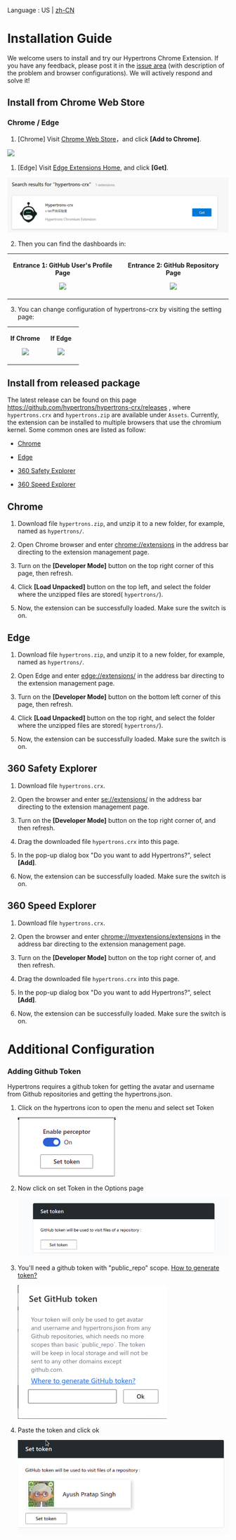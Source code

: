 Language : US | [zh-CN](./INSTALLATION.zh-CN.md)

# Installation Guide

We welcome users to install and try our Hypertrons Chrome Extension. If you have any feedback, please post it in the [issue area](https://github.com/hypertrons/hypertrons-crx/issues) (with description of the problem and browser configurations). We will actively respond and solve it!

## Install from Chrome Web Store

### Chrome / Edge

1. [Chrome] Visit [Chrome Web Store](https://chrome.google.com/webstore/detail/hypertrons-crx/jkgfcnkgfapbckbpgobmgiphpknkiljm)，and click **[Add to Chrome]**.

<img src="https://hypertrons.oss-cn-shanghai.aliyuncs.com/images/installation-cws.png">

1. [Edge] Visit [Edge Extensions Home](https://microsoftedge.microsoft.com/addons/search/hypertrons-crx), and click **[Get]**.

<img src="assets/en/installation-edge-1.png">

2. Then you can find the dashboards in: 

<table>
	<tr>
		<th width="50%">
			<p>Entrance 1: GitHub User's Profile Page
			<p><img src="https://hypertrons.oss-cn-shanghai.aliyuncs.com/images/readme-perceptor-entrance-1.png">
		<th width="50%">
			<p>Entrance 2: GitHub Repository Page
			<p><img src="https://hypertrons.oss-cn-shanghai.aliyuncs.com/images/readme-perceptor-entrance-2.png">
</table>

3. You can change configuration of hypertrons-crx by visiting the setting page:

<table>
	<tr>
		<th width="50%">
      <p> If Chrome
      <p> <img src="https://hypertrons.oss-cn-shanghai.aliyuncs.com/images/installation-chrome-ext-setting.png">
		<th width="50%">
			<p> If Edge
      <p> <img src="https://hypertrons.oss-cn-shanghai.aliyuncs.com/images/installation-edge-ext-setting.png">
</table>

## Install from released package

The latest release can be found on this page https://github.com/hypertrons/hypertrons-crx/releases , where `hypertrons.crx` and `hypertrons.zip` are available under `Assets`. Currently, the extension can be installed to multiple browsers that use the chromium kernel. Some common ones are listed as follow:

- [Chrome](#chrome)

- [Edge](#edge)

- [360 Safety Explorer](#360-safety)

- [360 Speed Explorer](#360-speed)

## <a id="chrome">Chrome </a>

1. Download file `hypertrons.zip`, and unzip it to a new folder, for example, named as `hypertrons/`.

2. Open Chrome browser and enter [chrome://extensions](chrome://extensions) in the address bar directing to the extension management page.

3. Turn on the **[Developer Mode]** button on the top right corner of this page, then refresh.

4. Click **[Load Unpacked]** button on the top left, and select the folder where the unzipped files are stored( `hypertrons/`).

5. Now, the extension can be successfully loaded. Make sure the switch is on.

## <a id="edge">Edge</a>

1. Download file `hypertrons.zip`, and unzip it to a new folder, for example, named as `hypertrons/`.

2. Open Edge and enter [edge://extensions/](edge://extensions/) in the address bar directing to the extension management page.

3. Turn on the **[Developer Mode]** button on the bottom left corner of this page, then refresh. 

4. Click **[Load Unpacked]** button on the top right, and select the folder where the unzipped files are stored( `hypertrons/`).

5. Now, the extension can be successfully loaded. Make sure the switch is on.

## <a id="360-safety"> 360 Safety Explorer</a>

1. Download file `hypertrons.crx`.

2. Open the browser and enter [se://extensions/](se://extensions/) in the address bar directing to the extension management page.

3. Turn on the **[Developer Mode]** button on the top right corner of, and then refresh.

4. Drag the downloaded file `hypertrons.crx` into this page.

5. In the pop-up dialog box "Do you want to add Hypertrons?", select **[Add]**.

6. Now, the extension can be successfully loaded. Make sure the switch is on.

## <a id="360-speed"> 360 Speed Explorer
1. Download file `hypertrons.crx`.

2. Open the browser and enter [chrome://myextensions/extensions](chrome://myextensions/extensions) in the address bar directing to the extension management page.

3. Turn on the **[Developer Mode]** button on the top right corner of, and then refresh.

4. Drag the downloaded file `hypertrons.crx` into this page.

5. In the pop-up dialog box "Do you want to add Hypertrons?", select **[Add]**.

6. Now, the extension can be successfully loaded. Make sure the switch is on.



# Additional Configuration

### Adding Github Token 

Hypertrons requires a github token for getting the avatar and username from Github repositories	and getting the hypertrons.json. 

1. Click on the hypertrons icon to open the menu and select set Token

	<img src="assets/en/ex.png">
	

2. Now click on set Token in the Options page

	<img src="assets/en/op.png">


3. You'll need a github token with "public_repo" scope. <a href="https://docs.github.com/en/github/authenticating-to-github/keeping-your-account-and-data-secure/creating-a-personal-access-token">How to generate token?</a>

	<img src="assets/en/mo.png">


4. Paste the token and click ok

	<img src="assets/en/set.png">